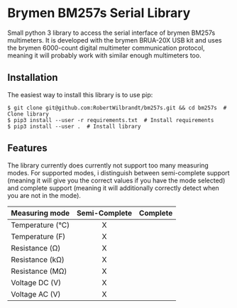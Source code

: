 Brymen BM257s Serial Library
============================

Small python 3 library to access the serial interface of brymen BM257s multimeters. It is developed with the brymen BRUA-20X USB kit and uses the brymen 6000-count digital multimeter communication protocol, meaning it will probably work with similar enough multimeters too.

Installation
------------

The easiest way to install this library is to use pip:

```console
$ git clone git@github.com:RobertWilbrandt/bm257s.git && cd bm257s  # Clone library
$ pip3 install --user -r requirements.txt  # Install requirements
$ pip3 install --user .  # Install library
```

Features
--------

The library currently does currently not support too many measuring modes. For supported modes, i distinguish between semi-complete support (meaning it will give you the correct values if you have the mode selected) and complete support (meaning it will additionally correctly detect when you are not in the mode).

| Measuring mode   | Semi-Complete | Complete|
|------------------|:-------------:|---------|
| Temperature (°C) | X             |         |
| Temperature (F)  | X             |         |
| Resistance (Ω)   | X             |         |
| Resistance (kΩ)  | X             |         |
| Resistance (MΩ)  | X             |         |
| Voltage DC (V)   | X             |         |
| Voltage AC (V)   | X             |         |
